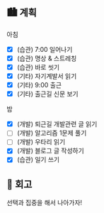 ## 🏙️ 계획

아침

- [x] (습관) 7:00 일어나기
- [x] (습관) 명상 & 스트레칭
- [x] (습관) 바로 씻기
- [x] (기타) 자기계발서 읽기
- [x] (기타) 9:00 출근
- [x] (기타) 출근길 신문 보기

밤

- [x] (개발) 퇴근길 개발관련 글 읽기
- [ ] (개발) 알고리즘 1문제 풀기
- [ ] (개발) 우타리 읽기
- [x] (개발) 블로그 글 작성하기
- [x] (습관) 일기 쓰기

## 🌆 회고

선택과 집중을 해서 나아가자!